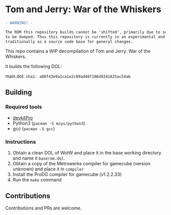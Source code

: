 # Tom and Jerry: War of the Whiskers

```diff
- WARNING! -

The ROM this repository builds cannot be 'shifted', primarily due to some hardcoded pointers which have yet
to be dumped. Thus this repository is currently in an experimental and research phase and cannot yet be used
traditionally as a source code base for general changes.
```

This repo contains a WIP decompilation of Tom and Jerry: War of the Whiskers.

It builds the following DOL:

main.dol: `sha1: a88f43e9a1ca1e2c09ad48f106d9341825ac54ab`

## Building

### Required tools

* [devkitPro](https://devkitpro.org/wiki/Getting_Started)
* Python3 (`pacman -S msys/python3`)
* gcc (`pacman -S gcc`)

### Instructions

1. Obtain a clean DOL of WotW and place it in the base working directory and name it `baserom.dol`.
2. Obtain a copy of the Metrowerks compiler for gamecube (version unknown) and place it in `compiler`
3. Install the ProDG compiler for gamecube (v1.2.2.33)
4. Run the `make` command

## Contributions

Contributions and PRs are welcome.

